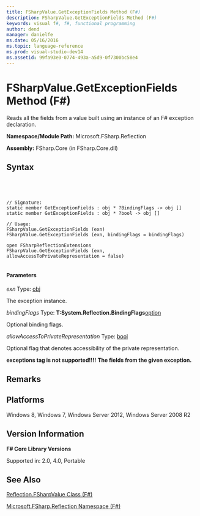 ```yaml
---
title: FSharpValue.GetExceptionFields Method (F#)
description: FSharpValue.GetExceptionFields Method (F#)
keywords: visual f#, f#, functional programming
author: dend
manager: danielfe
ms.date: 05/16/2016
ms.topic: language-reference
ms.prod: visual-studio-dev14
ms.assetid: 99fa93e0-0774-493a-a5d9-0f7300bc58e4 
---
```


# FSharpValue.GetExceptionFields Method (F#)

Reads all the fields from a value built using an instance of an F# exception declaration.

**Namespace/Module Path:** Microsoft.FSharp.Reflection

**Assembly:** FSharp.Core (in FSharp.Core.dll)


## Syntax



```




// Signature:
static member GetExceptionFields : obj * ?BindingFlags -> obj []
static member GetExceptionFields : obj * ?bool -> obj []

// Usage:
FSharpValue.GetExceptionFields (exn)
FSharpValue.GetExceptionFields (exn, bindingFlags = bindingFlags)

open FSharpReflectionExtensions
FSharpValue.GetExceptionFields (exn, allowAccessToPrivateRepresentation = false)


```





#### Parameters
*exn*
Type: [obj](http://msdn.microsoft.com/en-us/library/dcf2430f-702b-40e5-a0a1-97518bf137f7)


The exception instance.


*bindingFlags*
Type: **T:System.Reflection.BindingFlags**[option](http://msdn.microsoft.com/en-us/library/b08add48-34bf-4410-80a1-ef6a8daddc58)


Optional binding flags.


*allowAccessToPrivateRepresentation*
Type: [bool](http://msdn.microsoft.com/en-us/library/89c0cf9c-49ce-4207-a3be-555851a67dd5)


Optional flag that denotes accessibility of the private representation.



**exceptions tag is not supported!!!!**
**The fields from the given exception.**
## Remarks

## Platforms
Windows 8, Windows 7, Windows Server 2012, Windows Server 2008 R2


## Version Information
**F# Core Library Versions**

Supported in: 2.0, 4.0, Portable




## See Also
[Reflection.FSharpValue Class &#40;F&#35;&#41;](Reflection.FSharpValue-Class-%5BFSharp%5D.md)

[Microsoft.FSharp.Reflection Namespace &#40;F&#35;&#41;](Microsoft.FSharp.Reflection-Namespace-%5BFSharp%5D.md)

